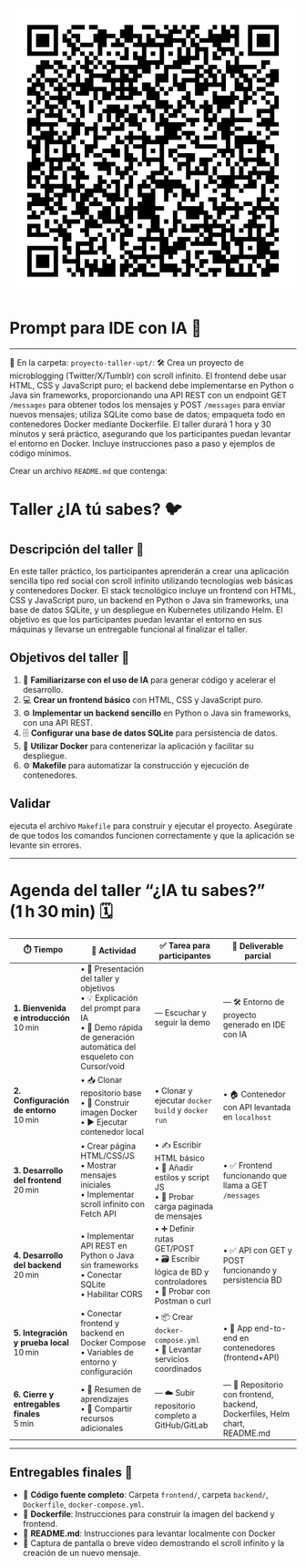 ![QR](assets/images/QR.png)

# Prompt para IDE con IA 🤖

---

📁 En la carpeta: `proyecto-taller-upt/`: 
🛠️ Crea un proyecto de microblogging (Twitter/X/Tumblr) con scroll infinito. El frontend debe usar HTML, CSS y JavaScript puro; el backend debe implementarse en Python o Java sin frameworks, proporcionando una API REST con un endpoint GET `/messages` para obtener todos los mensajes y POST `/messages` para enviar nuevos mensajes; utiliza SQLite como base de datos; empaqueta todo en contenedores Docker mediante Dockerfile. El taller durará 1 hora y 30 minutos y será práctico, asegurando que los participantes puedan levantar el entorno en Docker. Incluye instrucciones paso a paso y ejemplos de código mínimos.

Crear un archivo `README.md` que contenga: 
# Taller ¿IA tú sabes? 🐦
## Descripción del taller 📖
En este taller práctico, los participantes aprenderán a crear una aplicación sencilla tipo red social con scroll infinito utilizando tecnologías web básicas y contenedores Docker. El stack tecnológico incluye un frontend con HTML, CSS y JavaScript puro, un backend en Python o Java sin frameworks, una base de datos SQLite, y un despliegue en Kubernetes utilizando Helm. El objetivo es que los participantes puedan levantar el entorno en sus máquinas y llevarse un entregable funcional al finalizar el taller.   

## Objetivos del taller 🎯
1. 📌 **Familiarizarse con el uso de IA** para generar código y acelerar el desarrollo.
2. 💻 **Crear un frontend básico** con HTML, CSS y JavaScript puro.
3. ⚙️ **Implementar un backend sencillo** en Python o Java sin frameworks, con una API REST.
4. 🗄️ **Configurar una base de datos SQLite** para persistencia de datos.
5. 🐳 **Utilizar Docker** para contenerizar la aplicación y facilitar su despliegue.
6. ⚙️ **Makefile** para automatizar la construcción y ejecución de contenedores.

## Validar
ejecuta el archivo `Makefile` para construir y ejecutar el proyecto. Asegúrate de que todos los comandos funcionen correctamente y que la aplicación se levante sin errores.

---


# Agenda del taller “¿IA tu sabes?” (1 h 30 min) 🗓️

| ⏱️ Tiempo            | 📝 Actividad                                                    | ✅ Tarea para participantes                                 | 🎯 Deliverable parcial                                 |
|-------------------|--------------------------------------------------------------|-----------------------------------------------------------|-----------------------------------------------------|
| **1. Bienvenida e introducción**<br>10 min | • 🎤 Presentación del taller y objetivos<br>• 💡 Explicación del prompt para IA<br>• 🚀 Demo rápida de generación automática del esqueleto con Cursor/void | — Escuchar y seguir la demo                             | — 🛠️ Entorno de proyecto generado en IDE con IA        |
| **2. Configuración de entorno**<br>10 min | • 📥 Clonar repositorio base<br>• 🐳 Construir imagen Docker<br>• ▶️ Ejecutar contenedor local | • Clonar y ejecutar `docker build` y `docker run`       | • 🏠 Contenedor con API levantada en `localhost`       |
| **3. Desarrollo del frontend**<br>20 min  | • Crear página HTML/CSS/JS<br>• Mostrar mensajes iniciales<br>• Implementar scroll infinito con Fetch API | • ✍️ Escribir HTML básico<br>• 🎨 Añadir estilos y script JS<br>• 🔄 Probar carga paginada de mensajes | • ✅ Frontend funcionando que llama a GET `/messages`   |
| **4. Desarrollo del backend**<br>20 min   | • Implementar API REST en Python o Java sin frameworks<br>• Conectar SQLite<br>• Habilitar CORS | • ➕ Definir rutas GET/POST<br>• 🗃️ Escribir lógica de BD y controladores<br>• 🧪 Probar con Postman o curl | • ✅ API con GET y POST funcionando y persistencia BD   |
| **5. Integración y prueba local**<br>10 min | • Conectar frontend y backend en Docker Compose<br>• Variables de entorno y configuración | • 📦 Crear `docker-compose.yml`<br>• 🔧 Levantar servicios coordinados       | • 🚀 App end-to-end en contenedores (frontend+API)     |
| **6. Cierre y entregables finales**<br>5 min  | • 📝 Resumen de aprendizajes<br>• 🔗 Compartir recursos adicionales | — ☁️ Subir repositorio completo a GitHub/GitLab           | — 📂 Repositorio con frontend, backend, Dockerfiles, Helm chart, README.md |

---

## Entregables finales 🏁

- 📂 **Código fuente completo**: Carpeta `frontend/`, carpeta `backend/`, `Dockerfile`, `docker-compose.yml`.
- 🐳 **Dockerfile**: Instrucciones para construir la imagen del backend y frontend.
- 📄 **README.md**: Instrucciones para levantar localmente con Docker 
- 📸 Captura de pantalla o breve video demostrando el scroll infinito y la creación de un nuevo mensaje.



